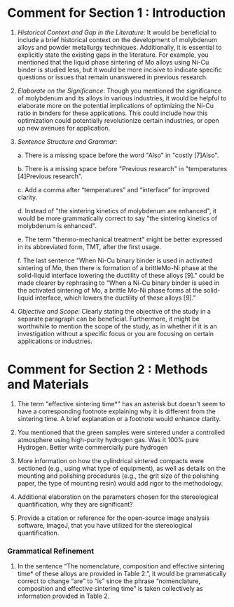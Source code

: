 # Comment for Section 1 : Introduction
1. *Historical Context and Gap in the Literature*: It would be beneficial to include a brief historical context on the development of molybdenum alloys and powder metallurgy techniques. Additionally, it is essential to explicitly state the existing gaps in the literature. For example, you mentioned that the liquid phase sintering of Mo alloys using Ni-Cu binder is studied less, but it would be more incisive to indicate specific questions or issues that remain unanswered in previous research.

2. *Elaborate on the Significance*: Though you mentioned the significance of molybdenum and its alloys in various industries, it would be helpful to elaborate more on the potential implications of optimizing the Ni-Cu ratio in binders for these applications. This could include how this optimization could potentially revolutionize certain industries, or open up new avenues for application.

3. *Sentence Structure and Grammar*: 

   a. There is a missing space before the word "Also" in "costly [7]Also".
   
   b. There is a missing space before "Previous research" in "temperatures [4]Previous research".
   
   c. Add a comma after “temperatures” and “interface” for improved clarity.
   
   d. Instead of "the sintering kinetics of molybdenum are enhanced", it would be more grammatically correct to say "the sintering kinetics of molybdenum is enhanced".
   
   e. The term "thermo-mechanical treatment" might be better expressed in its abbreviated form, TMT, after the first usage.
   
   f. The last sentence "When Ni-Cu binary binder is used in activated sintering of Mo, then there is formation of a brittleMo-Ni phase at the solid-liquid interface lowering the ductility of these alloys [9]." could be made clearer by rephrasing to "When a Ni-Cu binary binder is used in the activated sintering of Mo, a brittle Mo-Ni phase forms at the solid-liquid interface, which lowers the ductility of these alloys [9]."

5. *Objective and Scope*: Clearly stating the objective of the study in a separate paragraph can be beneficial. Furthermore, it might be worthwhile to mention the scope of the study, as in whether if it is an investigation without a specific focus or you are focusing on certain applications or industries.

# Comment for Section 2 : Methods and Materials

1. The term "effective sintering time*" has an asterisk but doesn't seem to have a corresponding footnote explaining why it is different from the sintering time. A brief explanation or a footnote would enhance clarity.

2. You mentioned that the green samples were sintered under a controlled atmosphere using high-purity hydrogen gas. Was it 100% pure Hydrogen. Better write commercially pure hydrogen

3. More information on how the cylindrical sintered compacts were sectioned (e.g., using what type of equipment), as well as details on the mounting and polishing procedures (e.g., the grit size of the polishing paper, the type of mounting resin) would add rigor to the methodology.

4. Additional elaboration on the parameters chosen for the stereological quantification, why they are significant?

5. Provide a citation or reference for the open-source image analysis software, ImageJ, that you have utilized for the stereological quantification.

### Grammatical Refinement

1. In the sentence “The nomenclature, composition and effective sintering time* of these alloys are provided in Table 2.”, it would be grammatically correct to change “are” to “is” since the phrase “nomenclature, composition and effective sintering time” is taken collectively as information provided in Table 2.

   

